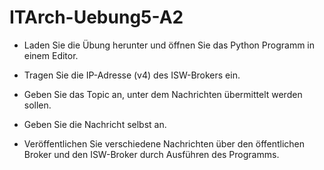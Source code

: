 # ITArch-Uebung5-A2

- Laden Sie die Übung herunter und öffnen Sie das Python Programm in einem Editor. 

- Tragen Sie die IP-Adresse (v4) des ISW-Brokers ein. 

- Geben Sie das Topic an, unter dem Nachrichten übermittelt werden sollen. 

- Geben Sie die Nachricht selbst an. 

- Veröffentlichen Sie verschiedene Nachrichten über den öffentlichen Broker und den ISW-Broker durch Ausführen des Programms. 
